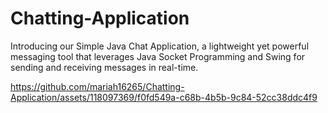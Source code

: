 # Chatting-Application

Introducing our Simple Java Chat Application, a lightweight yet powerful messaging tool that leverages Java Socket Programming and Swing for sending and receiving messages in real-time.



https://github.com/mariah16265/Chatting-Application/assets/118097369/f0fd549a-c68b-4b5b-9c84-52cc38ddc4f9

